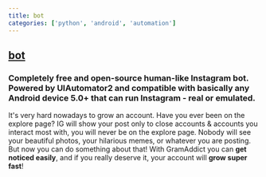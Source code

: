 ```yaml
---
title: bot
categories: ['python', 'android', 'automation']
---
```

## [bot](https://github.com/GramAddict/bot)

### Completely free and open-source human-like Instagram bot. Powered by UIAutomator2 and compatible with basically any Android device 5.0+ that can run Instagram - real or emulated.

It's very hard nowadays to grow an account. Have you ever been on the explore page? IG will show your post only to close accounts & accounts you interact most with, you will never be on the explore page. Nobody will see your beautiful photos, your hilarious memes, or whatever you are posting. But now you can do something about that! With GramAddict you can __get noticed easily__, and if you really deserve it, your account will __grow super fast__!

